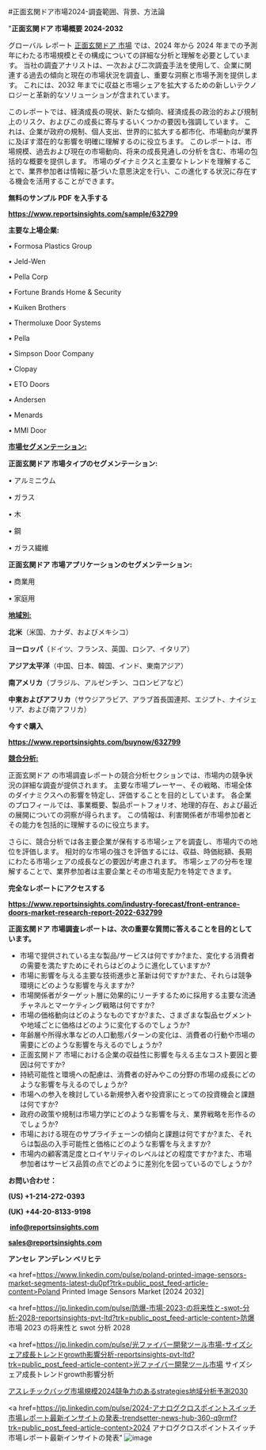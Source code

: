 #正面玄関ドア市場2024-調査範囲、背景、方法論

"<strong>正面玄関ドア 市場概要 2024-2032</strong>

グローバル レポート <a href=https://www.reportsinsights.com/sample/632799>正面玄関ドア 市場</a> では、2024 年から 2024 年までの予測年にわたる市場規模とその構成についての詳細な分析と理解を必要としています。 当社の調査アナリストは、一次および二次調査手法を使用して、企業に関連する過去の傾向と現在の市場状況を調査し、重要な洞察と市場予測を提供します。 これには、2032 年までに収益と市場シェアを拡大​​するための新しいテクノロジーと革新的なソリューションが含まれています。

このレポートでは、経済成長の現状、新たな傾向、経済成長の政治的および規制上のリスク、およびこの成長に寄与するいくつかの要因も強調しています。 これは、企業が政府の規制、個人支出、世界的に拡大する都市化、市場動向が業界に及ぼす潜在的な影響を明確に理解するのに役立ちます。 このレポートは、市場規模、過去および現在の市場動向、将来の成長見通しの分析を含む、市場の包括的な概要を提供します。 市場のダイナミクスと主要なトレンドを理解することで、業界参加者は情報に基づいた意思決定を行い、この進化する状況に存在する機会を活用することができます。

<strong><b>無料のサンプル PDF を入手する</b></strong>

<a href=https://www.reportsinsights.com/sample/632799><strong><u>https://www.reportsinsights.com/sample/632799</u></strong></a>

<strong>主要な上場企業:</strong>

• Formosa Plastics Group

• Jeld-Wen

• Pella Corp

• Fortune Brands Home & Security

• Kuiken Brothers

• Thermoluxe Door Systems

• Pella

• Simpson Door Company

• Clopay

• ETO Doors

• Andersen

• Menards

• MMI Door

<strong><u>市場セグメンテーション</u></strong><strong><u>:</u></strong>

<strong>正面玄関ドア 市場タイプのセグメンテーション:</strong>

• アルミニウム

• ガラス

• 木

• 鋼

• ガラス繊維

<strong>正面玄関ドア 市場アプリケーションのセグメンテーション:</strong>

• 商業用

• 家庭用

<strong><u>地域別</u></strong><strong><u>:</u></strong>

<strong>北米</strong>（米国、カナダ、およびメキシコ）

<strong>ヨーロッパ</strong>（ドイツ、フランス、英国、ロシア、イタリア）

<strong>アジア太平洋</strong>（中国、日本、韓国、インド、東南アジア）

<strong>南アメリカ</strong>（ブラジル、アルゼンチン、コロンビアなど）

<strong>中東およびアフリカ</strong>（サウジアラビア、アラブ首長国連邦、エジプト、ナイジェリア、および南アフリカ）

<strong>今すぐ購入</strong>

<a href=https://www.reportsinsights.com/buynow/632799><strong><u>https://www.reportsinsights.com/buynow/632799</u></strong></a>

<strong><u>競合分析:</u></strong>

正面玄関ドア の市場調査レポートの競合分析セクションでは、市場内の競争状況の詳細な調査が提供されます。 主要な市場プレーヤー、その戦略、市場全体のダイナミクスへの影響を特定し、評価することを目的としています。 各企業のプロフィールでは、事業概要、製品ポートフォリオ、地理的存在、および最近の展開についての洞察が得られます。 この情報は、利害関係者が市場参加者とその能力を包括的に理解するのに役立ちます。

さらに、競合分析では各主要企業が保有する市場シェアを調査し、市場内での地位を評価します。 相対的な市場の強さを評価するには、収益、時価総額、長期にわたる市場シェアの成長などの要因が考慮されます。 市場シェアの分布を理解することで、業界参加者は主要企業とその市場支配力を特定できます。

<strong>完全なレポートにアクセスする</strong>

<a href=https://www.reportsinsights.com/industry-forecast/front-entrance-doors-market-research-report-2022-632799><strong><u><b>https://www.reportsinsights.com/industry-forecast/front-entrance-doors-market-research-report-2022-632799</b></u></strong></a>

<strong><b>正面玄関ドア 市場調査レポートは、次の重要な質問に答えることを目的としています。</b></strong>
<ul>
  <li>市場で提供されている主な製品/サービスは何ですか?また、変化する消費者の需要を満たすためにそれらはどのように進化していますか?</li>
  <li>市場に影響を与える主要な技術進歩と革新は何ですか?また、それらは競争環境にどのような影響を与えますか?</li>
  <li>市場関係者がターゲット層に効果的にリーチするために採用する主要な流通チャネルとマーケティング戦略は何ですか?</li>
  <li>市場の価格動向はどのようなものですか?また、さまざまな製品セグメントや地域ごとに価格はどのように変化するのでしょうか?</li>
  <li>年齢層や所得水準などの人口動態パターンの変化は、消費者の行動や市場の需要にどのような影響を与えるのでしょうか?</li>
  <li>正面玄関ドア 市場における企業の収益性に影響を与える主なコスト要因と要因は何ですか?</li>
  <li>持続可能性と環境への配慮は、消費者の好みやこの分野の市場の成長にどのような影響を与えるのでしょうか?</li>
  <li>市場への参入を検討している新規参入者や投資家にとっての投資機会と課題は何ですか?</li>
  <li>政府の政策や規制は市場力学にどのような影響を与え、業界戦略を形作るのでしょうか?</li>
  <li>市場における現在のサプライチェーンの傾向と課題は何ですか?また、それらは製品の入手可能性と価格にどのような影響を与えますか?</li>
  <li>市場内の顧客満足度とロイヤリティのレベルはどの程度ですか?また、市場参加者はサービス品質の点でどのように差別化を図っているのでしょうか?</li>
</ul>
<strong>お問い合わせ：</strong>

<strong>(US) +1-214-272-0393</strong>

<strong>(UK) +44-20-8133-9198</strong>

<strong> </strong><a href=info@reportsinsights.com><strong><u>info@reportsinsights.com</u></strong></a>

<a href=sales@reportsinsights.com><strong><u>sales@reportsinsights.com</u></strong></a>

<strong>アンセレ アンデレン ベリヒテ</strong>

<a href=https://www.linkedin.com/pulse/poland-printed-image-sensors-market-segments-latest-du0pf?trk=public_post_feed-article-content>Poland Printed Image Sensors Market [2024 2032]</a>

<a href=https://jp.linkedin.com/pulse/防爆-市場-2023-の将来性と-swot-分析-2028-reportsinsights-pvt-ltd?trk=public_post_feed-article-content>防爆 市場 2023 の将来性と swot 分析 2028</a>

<a href=https://jp.linkedin.com/pulse/光ファイバー開発ツール市場-サイズシェア成長トレンドgrowth影響分析-reportsinsights-pvt-ltd?trk=public_post_feed-article-content>光ファイバー開発ツール市場 サイズシェア成長トレンドgrowth影響分析</a>

<a href=https://www.linkedin.com/pulse/アスレチックバッグ市場規模2024競争力のあるstrategies地域分析予測2030-reports-insights-expert-rrigf/>アスレチックバッグ市場規模2024競争力のあるstrategies地域分析予測2030</a>

<a href=https://jp.linkedin.com/pulse/2024-アナログクロスポイントスイッチ市場レポート最新インサイトの発表-trendsetter-news-hub-360-q9rmf?trk=public_post_feed-article-content>2024 アナログクロスポイントスイッチ市場レポート最新インサイトの発表</a>"
![image](https://github.com/aanak123/RIMarketer1/assets/158471119/aafa5b1d-9780-48c0-8589-66fdeeb49535)
